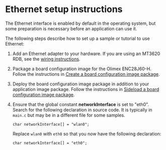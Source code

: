 # Ethernet setup instructions

The Ethernet interface is enabled by default in the operating system, but some preparation is necessary before an application can use it.

The following steps describe how to set up a sample or tutorial to use Ethernet:

1. Add an Ethernet adapter to your hardware. If you are using an MT3620 RDB, see the [wiring instructions](HardwareDefinitions/mt3620_rdb/EthernetWiring.md).
1. Package a board configuration image for the Olimex ENC28J60-H. Follow the instructions in [Create a board configuration image package](https://docs.microsoft.com/azure-sphere/network/connect-ethernet#create-a-board-configuration-image-package).
1. Deploy the board configuration image package in addition to your application image package. Follow the instructions in [Sideload a board configuration image package](https://docs.microsoft.com/azure-sphere/network/connect-ethernet#sideload-a-board-configuration-image-package).

1. Ensure that the global constant **networkInterface** is set to "eth0". Search for the following declaration in source code. It is typically in `main.c` but may be in a different file for some samples.

    `char networkInterface[] = "wlan0";`

    Replace `wlan0` with `eth0` so that you now have the following declaration:

    `char networkInterface[] = "eth0";`
